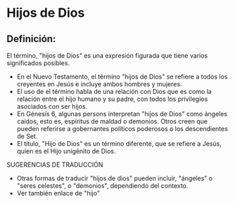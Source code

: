 # Hijos de Dios

## Definición: 

El término, "hijos de Dios" es una expresión figurada que tiene varios significados posibles.

* En el Nuevo Testamento, el término "hijos de Dios" se refiere a todos los creyentes en Jesús e incluye ambos hombres y mujeres.
* El uso de el término habla de una relación con Dios que es como la relación entre el hijo humano y su padre, con todos los privilegios asociados con ser hijos.
* En Génesis 6, algunas persons interpretan "hijos de Dios" como ángeles caidos, esto es, espíritus de maldad o demonios. Otros creen que pueden referirse a gobernantes políticos poderosos o los descendientes de Set.
* El título, "Hijo de Dios" es un término diferente, que se refiere a Jesús, quien es el Hijo unigénito de Dios.

SUGERENCIAS DE TRADUCCIÓN

* Otras formas de traducir "hijos de dios" pueden incluir, "ángeles" o "seres celestes", o "demonios", dependiendo del contexto.
* Ver también enlace de "hijo"

